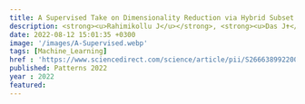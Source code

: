 ```yaml
---
title: A Supervised Take on Dimensionality Reduction via Hybrid Subset Selection
description: <strong><u>Rahimikollu J</u></strong>, <strong><u>Das J✝</u></strong>
date: 2022-08-12 15:01:35 +0300
image: '/images/A-Supervised.webp'
tags: [Machine_Learning]
href : 'https://www.sciencedirect.com/science/article/pii/S266638992200174X?via%3Dihub'
published: Patterns 2022
year : 2022
featured: 
---
```

